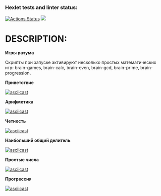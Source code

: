 ### Hexlet tests and linter status:
[![Actions Status](https://github.com/evrik163/python-project-49/workflows/hexlet-check/badge.svg)](https://github.com/evrik163/python-project-49/actions)
<a href="https://codeclimate.com/github/evrik163/python-project-49/maintainability"><img src="https://api.codeclimate.com/v1/badges/f7f07cbb5ef5a2c52478/maintainability" /></a>
# DESCRIPTION:

**Игры разума**

Скрипты при запуске активируют несколько простых математических игр:
brain-games, brain-calc, brain-even, brain-gcd, brain-prime, brain-progression.

**Приветствие**

[![asciicast](https://asciinema.org/a/CZZG6r3zFOwjTonkaxq42Acyt.svg)](https://asciinema.org/a/CZZG6r3zFOwjTonkaxq42Acyt)


**Арифметика**

[![asciicast](https://asciinema.org/a/sLRRAQlk2G2H4lMDWvQdSUXyq.svg)](https://asciinema.org/a/sLRRAQlk2G2H4lMDWvQdSUXyq)

**Четность**

[![asciicast](https://asciinema.org/a/H1OLnBzJzRoZiPNQH9DYdQ8nv.svg)](https://asciinema.org/a/H1OLnBzJzRoZiPNQH9DYdQ8nv)

**Наибольший общий делитель**

[![asciicast](https://asciinema.org/a/wga1l6HbKFEQ0MCbYMHBZQCu7.svg)](https://asciinema.org/a/wga1l6HbKFEQ0MCbYMHBZQCu7)

**Простые числа**

[![asciicast](https://asciinema.org/a/hQNAceJEkckH0vPnamPsITwYC.svg)](https://asciinema.org/a/hQNAceJEkckH0vPnamPsITwYC)

**Прогрессия**

[![asciicast](https://asciinema.org/a/FvQhHxkHWOTUODZG0z4Wz1ysD.svg)](https://asciinema.org/a/FvQhHxkHWOTUODZG0z4Wz1ysD)
